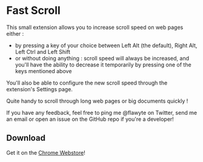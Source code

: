# Fast Scroll

This small extension allows you to increase scroll speed on web pages either :
- by pressing a key of your choice between Left Alt (the default), Right Alt, Left Ctrl and Left Shift
- or without doing anything : scroll speed will always be increased, and you'll have the ability to decrease it temporarily by pressing one of the keys mentioned above

You'll also be able to configure the new scroll speed through the extension's Settings page.

Quite handy to scroll through long web pages or big documents quickly !

If you have any feedback, feel free to ping me @flawyte on Twitter, send me an email or open an issue on the GitHub repo if you're a developer!

## Download

Get it on the [Chrome Webstore](https://chrome.google.com/webstore/detail/fast-scroll/ecnjcglleblahonnenpaiofkabfakgdi)!
